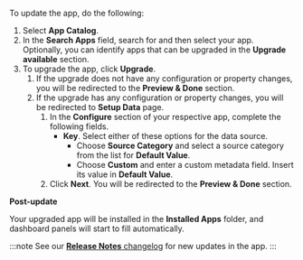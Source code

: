 To update the app, do the following:

1. Select **App Catalog**.
1. In the **Search Apps** field, search for and then select your app. <br/>Optionally, you can identify apps that can be upgraded in the **Upgrade available** section.
1. To upgrade the app, click **Upgrade**.
    1. If the upgrade does not have any configuration or property changes, you will be redirected to the **Preview & Done** section.
    1. If the upgrade has any configuration or property changes, you will be redirected to **Setup Data** page.
        1. In the **Configure** section of your respective app, complete the following fields.
            - **Key**. Select either of these options for the data source.
                * Choose **Source Category** and select a source category from the list for **Default Value**.
                * Choose **Custom** and enter a custom metadata field. Insert its value in **Default Value**.
        1. Click **Next**. You will be redirected to the **Preview & Done** section.

**Post-update**

Your upgraded app will be installed in the **Installed Apps** folder, and dashboard panels will start to fill automatically.

:::note
See our [**Release Notes** changelog](/release-notes-service) for new updates in the app.
:::
